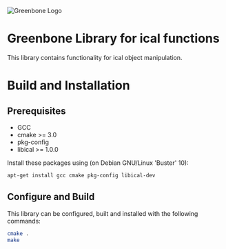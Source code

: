 ![Greenbone Logo](https://www.greenbone.net/wp-content/uploads/gb_logo_resilience_horizontal.png)

# Greenbone Library for ical functions

This library contains functionality for ical object manipulation.

# Build and Installation

## Prerequisites

* GCC
* cmake >= 3.0
* pkg-config
* libical >= 1.0.0

Install these packages using (on Debian GNU/Linux 'Buster' 10):

```sh
apt-get install gcc cmake pkg-config libical-dev
```

## Configure and Build

This library can be configured, built and installed with the following commands:

```sh
cmake .
make
```
